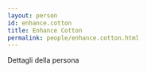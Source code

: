 ```yaml
---
layout: person
id: enhance.cotton
title: Enhance Cotton
permalink: people/enhance.cotton.html
---
```


Dettagli della persona